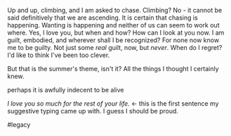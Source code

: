Up and up, climbing, and I am asked to chase. Climbing? No - it cannot be said definitively that we are ascending. It is certain that chasing is happening. Wanting is happening and neither of us can seem to work out where. Yes, I love you, but when and how? How can I look at you now. I am guilt, embodied, and wherever shall I be recognized? For none now know me to be guilty. Not just some *real* guilt, now, but *never*. When do I regret? I'd like to think I've been too clever.

But that is the summer's theme, isn't it? All the things I thought I certainly knew.

perhaps it is awfully indecent to be alive

*I love you so much for the rest of your life.* <- this is the first sentence my suggestive typing came up with. I guess I should be proud.

#legacy